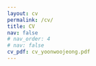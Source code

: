 ```yaml
---
layout: cv
permalink: /cv/
title: CV
nav: false
# nav_order: 4
# nav: false
cv_pdf: cv_yoonwoojeong.pdf
---
```

